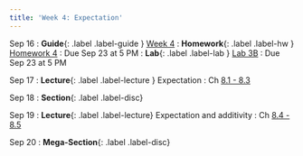 ```yaml
---
title: 'Week 4: Expectation'
---
```


Sep 16
: **Guide**{: .label .label-guide } [Week 4](/assets/guides/fall24/week04.pdf)
: **Homework**{: .label .label-hw } [Homework 4](http://prob140.datahub.berkeley.edu/hub/user-redirect/git-pull?repo=https://github.com/prob140/materials-fa24&branch=main&subPath=hw/Homework_04.ipynb)
    : Due Sep 23 at 5 PM
: **Lab**{: .label .label-lab } [Lab 3B](http://prob140.datahub.berkeley.edu/hub/user-redirect/git-pull?repo=https://github.com/prob140/materials-fa24&branch=main&subPath=lab/Lab_03.ipynb)
    : Due Sep 23 at 5 PM

Sep 17
: **Lecture**{: .label .label-lecture } Expectation
    : Ch [8.1 - 8.3](http://prob140.org/textbook/content/Chapter_08/00_Expectation.html)

Sep 18
: **Section**{: .label .label-disc}

Sep 19
: **Lecture**{: .label .label-lecture} Expectation and additivity
    : Ch [8.4 - 8.5](http://prob140.org/textbook/content/Chapter_08/04_Additivity.html)

Sep 20
: **Mega-Section**{: .label .label-disc}
